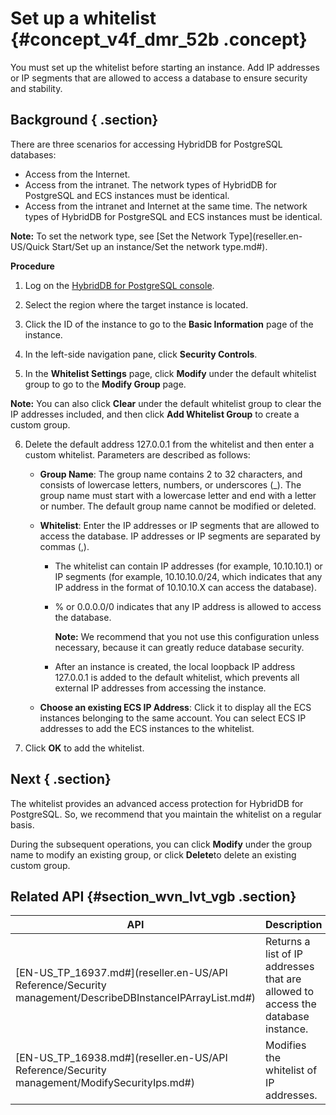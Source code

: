 # Set up a whitelist {#concept_v4f_dmr_52b .concept}

You must set up the whitelist before starting an instance. Add IP addresses or IP segments that are allowed to access a database to ensure security and stability.

## Background { .section}

There are three scenarios for accessing HybridDB for PostgreSQL databases:

-   Access from the Internet.
-   Access from the intranet. The network types of HybridDB for PostgreSQL and ECS instances must be identical.
-   Access from the intranet and Internet at the same time. The network types of HybridDB for PostgreSQL and ECS instances must be identical.

**Note:** To set the network type, see [Set the Network Type](reseller.en-US/Quick Start/Set up an instance/Set the network type.md#).

**Procedure**

1.  Log on the [HybridDB for PostgreSQL console](https://partners-intl.console.aliyun.com/#/gpdb).
2.  Select the region where the target instance is located.

3.  Click the ID of the instance to go to the **Basic Information** page of the instance.

4.  In the left-side navigation pane, click **Security Controls**.

5.  In the **Whitelist Settings** page, click **Modify** under the default whitelist group to go to the **Modify Group** page.

**Note:** You can also click **Clear** under the default whitelist group to clear the IP addresses included, and then click **Add Whitelist Group** to create a custom group.

6.  Delete the default address 127.0.0.1 from the whitelist and then enter a custom whitelist. Parameters are described as follows:

    -   **Group Name**: The group name contains 2 to 32 characters, and consists of lowercase letters, numbers, or underscores \(\_\). The group name must start with a lowercase letter and end with a letter or number. The default group name cannot be modified or deleted.

    -   **Whitelist**: Enter the IP addresses or IP segments that are allowed to access the database. IP addresses or IP segments are separated by commas \(,\).

        -   The whitelist can contain IP addresses \(for example, 10.10.10.1\) or IP segments \(for example, 10.10.10.0/24, which indicates that any IP address in the format of 10.10.10.X can access the database\).

        -   % or 0.0.0.0/0 indicates that any IP address is allowed to access the database.

            **Note:** We recommend that you not use this configuration unless necessary, because it can greatly reduce database security.

        -   After an instance is created, the local loopback IP address 127.0.0.1 is added to the default whitelist, which prevents all external IP addresses from accessing the instance.

    -   **Choose an existing ECS IP Address**: Click it to display all the ECS instances belonging to the same account. You can select ECS IP addresses to add the ECS instances to the whitelist.

7.  Click **OK** to add the whitelist.


## Next { .section}

The whitelist provides an advanced access protection for HybridDB for PostgreSQL. So, we recommend that you maintain the whitelist on a regular basis.

During the subsequent operations, you can click **Modify** under the group name to modify an existing group, or click **Delete**to delete an existing custom group.

## Related API {#section_wvn_lvt_vgb .section}

|API|Description|
|---|-----------|
|[EN-US\_TP\_16937.md\#](reseller.en-US/API Reference/Security management/DescribeDBInstanceIPArrayList.md#)|Returns a list of IP addresses that are allowed to access the database instance.|
|[EN-US\_TP\_16938.md\#](reseller.en-US/API Reference/Security management/ModifySecurityIps.md#)|Modifies the whitelist of IP addresses.|


